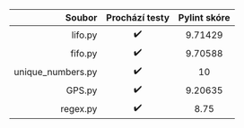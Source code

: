 <table>
<thead>
<tr><th style="text-align: right;">           Soubor</th><th style="text-align: center;"> Prochází testy </th><th style="text-align: center;"> Pylint skóre </th></tr>
</thead>
<tbody>
<tr><td style="text-align: right;">          lifo.py</td><td style="text-align: center;">       ✔️       </td><td style="text-align: center;">   9.71429    </td></tr>
<tr><td style="text-align: right;">          fifo.py</td><td style="text-align: center;">       ✔️       </td><td style="text-align: center;">   9.70588    </td></tr>
<tr><td style="text-align: right;">unique_numbers.py</td><td style="text-align: center;">       ✔️       </td><td style="text-align: center;">      10      </td></tr>
<tr><td style="text-align: right;">           GPS.py</td><td style="text-align: center;">       ✔️       </td><td style="text-align: center;">   9.20635    </td></tr>
<tr><td style="text-align: right;">         regex.py</td><td style="text-align: center;">       ✔️       </td><td style="text-align: center;">     8.75     </td></tr>
</tbody>
</table>